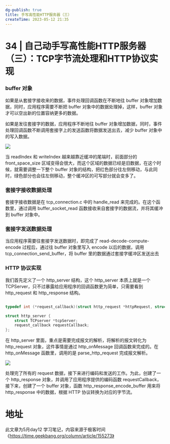 ```yaml
---
dg-publish: true
title: 手写高性能HTTP服务器（三）
createTime: 2023-05-12 21:35  
---
```


# 34 | 自己动手写高性能HTTP服务器（三）：TCP字节流处理和HTTP协议实现

### buffer 对象

如果是从套接字接收来的数据，事件处理回调函数在不断地往 buffer 对象增加数据，同时，应用程序需要不断把 buffer 对象中的数据处理掉，这样，buffer 对象才可以空出新的位置容纳更多的数据。

如果是发往套接字的数据，应用程序不断地往 buffer 对象增加数据，同时，事件处理回调函数不断调用套接字上的发送函数将数据发送出去，减少 buffer 对象中的写入数据。

![](https://static001.geekbang.org/resource/image/44/bb/44eaf37e860212a5c6c9e7f8dc2560bb.png?wh=946*316)


当 readIndex 和 writeIndex 越来越靠近缓冲的尾端时，前面部分的 front_space_size 区域变得会很大，而这个区域的数据已经是旧数据，在这个时候，就需要调整一下整个 buffer 对象的结构，把红色部分往左侧移动，与此同时，绿色部分也会往左侧移动，整个缓冲区的可写部分就会变多了。

### 套接字接收数据处理

套接字接收数据是在 tcp_connection.c 中的 handle_read 来完成的。在这个函数里，通过调用 buffer_socket_read 函数接收来自套接字的数据流，并将其缓冲到 buffer 对象中。

### 套接字发送数据处理

当应用程序需要往套接字发送数据时，即完成了 read-decode-compute-encode 过程后，通过往 buffer 对象里写入 encode 以后的数据，调用 tcp_connection_send_buffer，将 buffer 里的数据通过套接字缓冲区发送出去

### HTTP 协议实现

我们首先定义了一个 http_server 结构，这个 http_server 本质上就是一个 TCPServer，只不过暴露给应用程序的回调函数更为简单，只需要看到 http_request 和 http_response 结构。

```c

typedef int (*request_callback)(struct http_request *httpRequest, struct http_response *httpResponse);

struct http_server {
    struct TCPserver *tcpServer;
    request_callback requestCallback;
};
```

在 http_server 里面，重点是需要完成报文的解析，将解析的报文转化为 http_request 对象，这件事情是通过 http_onMessage 回调函数来完成的。在 http_onMessage 函数里，调用的是 parse_http_request 完成报文解析。

![](https://static001.geekbang.org/resource/image/6d/5a/6d91c7c2a0224f5d4bad32a0f488765a.png?wh=942*324)

处理完了所有的 request 数据，接下来进行编码和发送的工作。为此，创建了一个 http_response 对象，并调用了应用程序提供的编码函数 requestCallback，接下来，创建了一个 buffer 对象，函数 http_response_encode_buffer 用来将 http_response 中的数据，根据 HTTP 协议转换为对应的字节流。

# 地址

此文章为5月day12 学习笔记，内容来源于极客时间《https://time.geekbang.org/column/article/155273》
